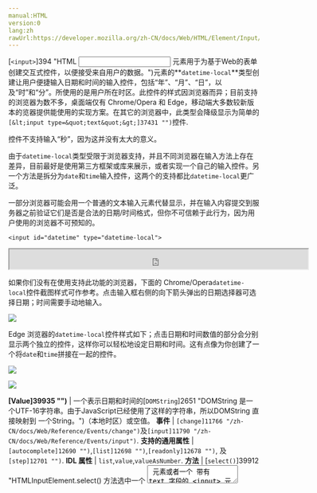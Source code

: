 ```yaml
---
manual:HTML
version:0
lang:zh
rawUrl:https://developer.mozilla.org/zh-CN/docs/Web/HTML/Element/Input/datetime-local
---
```






[`<input>`]394 "HTML <input> 元素用于为基于Web的表单创建交互式控件，以便接受来自用户的数据。")元素的**`datetime-local`**类型创建让用户便捷输入日期和时间的输入控件，包括“年”、“月”、“日”，以及“时”和“分”。所使用的是用户所在时区。此控件的样式因浏览器而异；目前支持的浏览器为数不多，桌面端仅有 Chrome/Opera 和 Edge，移动端大多数较新版本的览器提供能使用的实现方案。在其它的浏览器中，此类型会降级显示为简单的`[&lt;input type=&quot;text&quot;&gt;]37431 "")`控件.



控件不支持输入“秒”，因为这并没有太大的意义。



由于`datetime-local`类型受限于浏览器支持，并且不同浏览器在输入方法上存在差异，目前最好是使用第三方框架或库来展示，或者实现一个自己的输入控件。另一个方法是拆分为`date`和`time`输入控件，这两个的支持都比`datetime-local`更广泛。




一部分浏览器可能会用一个普通的文本输入元素代替显示，并在输入内容提交到服务器之前验证它们是否是合法的日期/时间格式，但你不可信赖于此行为，因为用户使用的浏览器不可预知的。


```
<input id="datetime" type="datetime-local">
```


<iframe src='https://mdn.mozillademos.org/zh-CN/docs/Web/HTML/Element/Input/datetime-local$samples/Basic_example?revision=1366729' width='600' height='40'></iframe>





如果你们没有在使用支持此功能的浏览器，下面的 Chrome/Opera`datetime-local`控件截图样式可作参考。点击输入框右侧的向下箭头弹出的日期选择器可选择日期；时间需要手动地输入。



![](%39934.png "")



Edge 浏览器的`datetime-local`控件样式如下；点击日期和时间数值的部分会分别显示两个独立的控件，这样你可以轻松地设定日期和时间。这有点像为你创建了一个将`date`和`time`拼接在一起的控件。



![](%39931.png "")



![](%39930.png "")


**[Value]39935 "")** | 一个表示日期和时间的[`DOMString`]2651 "DOMString 是一个UTF-16字符串。由于JavaScript已经使用了这样的字符串，所以DOMString 直接映射到 一个String。")（本地时区）或空值。 
**事件** | `[change]11766 "/zh-CN/docs/Web/Reference/Events/change")`及`[input]11790 "/zh-CN/docs/Web/Reference/Events/input")`. 
**支持的通用属性** | `[autocomplete]12690 "")`,`[list]12698 "")`,`[readonly]12678 "")`, 及`[step]12701 "")`. 
**IDL 属性** | `list`,`value`,`valueAsNumber`. 
**方法** | [`select()`]39912 "HTMLInputElement.select() 方法选中一个 <textarea> 元素或者一个 带有 text 字段的 <input> 元素里的所有内容。"),[`stepDown()`]12708 "此页面仍未被本地化, 期待您的翻译!"),[`stepUp()`]12710 "此页面仍未被本地化, 期待您的翻译!"). 


## 取值<a name="取值"></a>


一个输入到控件上的表示日期的[`DOMString`]2651 "DOMString 是一个UTF-16字符串。由于JavaScript已经使用了这样的字符串，所以DOMString 直接映射到 一个String。")。你可以将一个包含日期和时间的值放在`[value]12709 "")`属性中以为控件设置一个默认值，像这样：


```
<label for="party">输入预订宴会的日期和时间：</label>
<input id="party" type="datetime-local" name="partydate" value="2017-06-01T08:30">
```


<iframe src='https://mdn.mozillademos.org/zh-CN/docs/Web/HTML/Element/Input/datetime-local$samples/取值?revision=1366729' width='600' height='60'></iframe>




一件需要注意的事情是显示的日期时间的格式与实际`value`里的格式不同，显示的日期和时间格式以用户操作系统所的区域设置信息为准，而控件的日期/时间值`value`总是`yyyy-MM-ddThh:mm`格式。例如，当上例中的值被提供到服务器之后，将会像这样`partydate=2017-06-01T08:30`.



另外请注意，如果这样的数据以 HTTP`[GET]39936 "")`提交，时间部分的冒号“:”需要编码之后才能放在 URL 参数中，例如`partydate=2017-06-01T08%3A30`。编码方法请参见[`encodeURI()`]39937 "encodeURI()  函数通过将特定字符的每个实例替换为一个、两个、三或四转义序列来对统一资源标识符 (URI) 进行编码 (该字符的 UTF-8 编码仅为四转义序列)由两个 "代理" 字符组成)。")。




你也可以在 JavaScript中使用[`HTMLInputElement.value`]39911 "此页面仍未被本地化, 期待您的翻译!")属性来获取和设置日期的值，例如：


```
var dateControl = document.querySelector('input[type="datetime-local"]');
dateControl.value = '2017-06-01T08:30';
```

## 使用 datetime-local 输入控件<a name="使用_datetime-local_输入控件"></a>


Date/time 输入控件乍看非常实用；它们提供了方便的用户接口来选择日期和时间，并且无论用户端是什么样的本地化设置，都会以标准化数据发送给服务器。但是受限于浏览器的支持，`<input type="datetime-local">`也有不少问题。



我们先来看看`<input type="datetime-local">`基本的和高级的用法，之后在（参见[处理浏览器支持](%38877#处理浏览器支持 "")）会提供一些减少浏览器兼容问题的建议。


### datetime-local 的基本用法<a name="datetime-local_的基本用法"></a>


`<input type="datetime-local">`最简单的用法是将`<input>`和[`<label>`]12227 "HTML 元素表示用户界面中项目的标题。")组合在一起，像下面这样：


```
<form>
    <label for="party">输入预订宴会的日期和时间：</label>
    <input id="party" type="datetime-local" name="partydate">
</form>
```


<iframe src='https://mdn.mozillademos.org/zh-CN/docs/Web/HTML/Element/Input/datetime-local$samples/datetime-local_的基本用法?revision=1366729' width='600' height='40'></iframe>



### 设定日期时间的最大值和最小值<a name="设定日期时间的最大值和最小值"></a>


你可以使用`[min]12696 "")`和`[max]12697 "")`属性来限制用户可选择的日期/时间。在下面的例子中我们设定最小的日期时间`2017-06-01T08:30`和最大的日期时间`2017-06-30T16:30`：


```
  <form>
    <label for="party">输入预订宴会的日期和时间：</label>
    <input id="party" type="datetime-local" name="partydate" min="2017-06-01T08:30" max="2017-06-30T16:30">
  </form>
```


<iframe src='https://mdn.mozillademos.org/zh-CN/docs/Web/HTML/Element/Input/datetime-local$samples/设定日期时间的最大值和最小值?revision=1366729' width='600' height='40'></iframe>




结果如下：


* 只有“2017年6月”可供选择 —— 只有“日期”部分的值可修改，并且6月以外的日期不能被选到日期控件内
* 视你所使用的浏览器，你或许会发现时间选择控件中特定值以外的时间可能不可选（如 Edge），或是无效（参见[校验](%38877#校验 "")）但仍可选（如Chrome）


**注意：**你可以使用`[step]12701 "")`属性设置不同值来控制日期每次增减的天数（例如，或许你希望只有星期六可选）。但是，截止到本文档编写之时，好像还没有浏览器实现此功能。



### 控制输入框大小<a name="控制输入框大小"></a>


`<input type="datetime-local">`并不支持如`[size]12692 "")`这样的表单大小属性。你可使用[CSS]427 "")来控制大小。


### 设置时区<a name="设置时区"></a>


`datetime-local`控件并没有地方可以设置日期/时间的时区和/或区域属性。在`[datetime]39756 "")`输入类型上提供过此功能，但这个类型现在已被废弃，业以从标准中移除。这项被移除的主要原因是缺少浏览器的支持，以及出于用户交互/用户体验方法的考量。相比之下，仅使用一个（或多个）控件来设置日期/时间，然后单独在另一控件处理时区，这样更容易一些。



例如，如果你在开发一套系统，某位用户可能已经登录进来，并且已经设置了时区，你可以把时区放在一个`[hidden]39759 "")`输入控件里。例如：


```
<input type="hidden" id="timezone" name="timezone" value="-08:00">
```


另一方面，如果你被要求在用户输入日期时间时提供时区输入，你可以提供给用户一种输入方式，例如[`<select>`]13029 "HTML select (<select>) 元素是一种表单控件，可创建选项菜单。菜单内的选项为<option> , 可以由 <optgroup> 元素分组。选项可以被用户预先选择。")元素：


```
<select name="timezone_offset" id="timezone-offset" class="span5">
    <option value="-12:00">(GMT -12:00) Eniwetok, Kwajalein</option>
    <option value="-11:00">(GMT -11:00) Midway Island, Samoa</option>
    <option value="-10:00">(GMT -10:00) Hawaii</option>
    <option value="-09:50">(GMT -9:30) Taiohae</option>
    <option value="-09:00">(GMT -9:00) Alaska</option>
    <option value="-08:00">(GMT -8:00) Pacific Time (US &amp; Canada)</option>

  ...
 
</select>
```


以上两例中，日期/时间和时区可以独立的数据提交到服务器，之后你需要做的就是把它们保存到服务器数据库恰当的位置。



**注意：以上代码来自**[All world timezones in an HTML select element]39940 "").



## 校验<a name="校验"></a>


默认情况下`<input type="datetime-local">`不对输入内容进行验证。用户交互（UI）的实现通常不允许你输入不是日期/时间的值 —— 这非常有用 —— 但用户也仍会在不填写任何值的情况下提交数据，或者输入一个不无效的日期/时间（如：4月32日）。



你可以使用`[min]12696 "")`及`[max]12697 "")`来限制可选择的日期（参见 anch(&quot;设定日期时间的最大值和最小值&quot;)），并且使用`[required]12680 "")`属性使日期/时间为强制的输入项。这样做的结果是，可以使相应的浏览器在你输入一个超出范围的日期或不输入时显示一个错误信息。



让我们来看个例子，这里我们设置日期/时间的最小值和最大值，并且设置该项为必填：


```
<form>
    <div>
        <label for="party">Choose your preferred party date and time (required, June 1st 8.30am to June 30th 4.30pm):</label>
        <input id="party" type="datetime-local" name="partydate" min="2017-06-01T08:30" max="2017-06-30T16:30" required>
        <span class="validity"></span>
    </div>
    <div>
        <input type="submit" value="Book party!">
    </div>
</form>
```


如果你试图提交一个不完整的日期（或者日期超出设定范围），浏览器会显示一条错误信息。来试试这个例子：



<iframe src='https://mdn.mozillademos.org/zh-CN/docs/Web/HTML/Element/Input/datetime-local$samples/校验?revision=1366729' width='600' height='120'></iframe>




如果你不在使用相应支持的浏览器，这里有一个截图供参考：



![](%39932.png "")



这里有上面例子的CSS。在这里我们使用[`:valid`]28248 ":valid CSS 伪类 表示任何其内容根据设置的输入类型正确地验证的<input> 或 <form> 元素。")和[`:invalid`]28015 "此页面仍未被本地化, 期待您的翻译!")CSS 属性来控制当前值正确和错误的样式。我们需要这两个图标放一个[`<span>`]24248 "HTML <span> 元素是短语内容的通用行内容器，并没有任何特殊语义。可以使用它来编组元素以达到某种样式意图（通过使用类或者Id属性），或者这些元素有着共同的属性，比如lang。应该在没有其他合适的语义元素时才使用它。<span> 与 <div> 元素很相似，但 <div> 是一个 块元素 而 <span> 则是  行内元素 .")到输入元素后面，而非使用输入元素本身，因为在 Chrome 下生成的内容会被放在表单控件里面，不能设置样式或显示出来。


```
div {
    margin-bottom: 10px;
    display: flex;
    align-items: center;
}

label {
  display: inline-block;
  width: 300px;
}

input:invalid+span:after {
    content: '✖';
    padding-left: 5px;
}

input:valid+span:after {
    content: '✓';
    padding-left: 5px;
}
```


**重要提示：**HTML 表单验证并不能取代脚本校验输入数据是否符合格式要求。有人可以非常容易地修改 HTML 以绕过验证，亦或是完全删除这个元素。同样可能的是，有人可以非常轻易做到完全绕过 HTML 而直接向你的服务器提交数据。如果你服务器代码不对接收到的数据进行校验，灾难性的打击就可能发生在这些错误格式数据提交的时候 （或是数据太大，或是格式错误，等等）。



## 处理浏览器支持<a name="处理浏览器支持"></a>


正如前面所提到的，当前使用日期/时间输入控件最主要的问题是浏览器支持 —— 只有桌面端的 Chrome/Opera and Edge 支持此我，以及移动端大多数较新版本的浏览器。作为例子，安卓系统上的 Firefox 的`datetime-local`选择器看上去像这样：



![](%39933.png "")



不支持此特性的浏览器会降级显示为文件输入框，但这在用户界面的一致性方面（呈现的控件不一样），以及数据处理方面造成了问题。



第二个问题是最严重的。正如我们之前提到的，采用`datetime-local`输入，实际值总是会被转换成`yyyy-mm-ddThh:mm`格式。但换成文本输入框之后，浏览器默认情况下无知道应当输入什么格式的日期，人们有很多不同的书写日期和时间的方式，如：


* `ddmmyyyy`
* `dd/mm/yyyy`
* `mm/dd/yyyy`
* `dd-mm-yyyy`
* `mm-dd-yyyy`
* `mm-dd-yyyy hh:mm`（12小时制）
* `mm-dd-yyyy hh:mm`（24小时制）
* 等等


一个变通的方法是放一个`[pattern]12693 "")`属性在`datetime-local`输入元素里。虽然`datetime-local`输入控件本身不使用这个属性，但降级显示的文本输入框将会用到。例如，在不支持的浏览器上试一下这个例子：


```
<form>
  <div>
    <label for="party">Choose your preferred party date and time (required, June 1st 8.30am to June 30th 4.30pm):</label>
    <input id="party" type="datetime-local" name="partydate"
           min="2017-06-01T08:30" max="2017-06-30T16:30"
           pattern="[0-9]{4}-[0-9]{2}-[0-9]{2}T[0-9]{2}:[0-9]{2}" required>
    <span class="validity"></span>
  </div>
  <div>
    <input type="submit" value="Book party!">
  </div>
  <input type="hidden" id="timezone" name="timezone" value="-08:00">
</form>
```


<iframe src='https://mdn.mozillademos.org/zh-CN/docs/Web/HTML/Element/Input/datetime-local$samples/处理浏览器支持?revision=1366729' width='600' height='100'></iframe>




你试一下提交数据，如果你输入的内容不满足`nnnn-nn-nnTnn:nn`格式（n为0 ~ 9的数字），你会看到浏览器显示一条错误信息（并高亮输入框标记为无效），但这并不能妨碍用户输入无效的日期或是不正确的日期和时间。



然而什么样的用户会去理解这样一个他们要输入的日期和时间格式呢？



我们仍有问题待解决。



目前处理跨浏览器表单中输入日期的最好办法是让用户分别在不同的控件中输入年、月、日和时间（[`<select>`]13029 "HTML select (<select>) 元素是一种表单控件，可创建选项菜单。菜单内的选项为<option> , 可以由 <optgroup> 元素分组。选项可以被用户预先选择。")元素很流行 —— 参见下面的实现），或者使用 JavaScript库，如[jQuery date picker]39924 "")及[jQuery timepicker plugin]39941 "")。


## 例子<a name="例子"></a>


在这个例子中，我们创建两套UI元素来选择日期时间 —— 一套原生的`<input type="datetime-local">`，另一套是一系列[`<select>`]13029 "HTML select (<select>) 元素是一种表单控件，可创建选项菜单。菜单内的选项为<option> , 可以由 <optgroup> 元素分组。选项可以被用户预先选择。")元素以在不支持原生控件的浏览器下选择日期和时间。



<iframe src='https://mdn.mozillademos.org/zh-CN/docs/Web/HTML/Element/Input/datetime-local$samples/例子?revision=1366729' width='600' height='140'></iframe>




HTML代码如下：


```
<form>
  <div class="nativeDateTimePicker">
    <label for="party">Choose a date and time for your party:</label>
    <input type="datetime-local" id="party" name="bday">
    <span class="validity"></span>
  </div>
  <p class="fallbackLabel">Choose a date and time for your party:</p>
  <div class="fallbackDateTimePicker">
    <div>
      <span>
        <label for="day">Day:</label>
        <select id="day" name="day">
        </select>
      </span>
      <span>
        <label for="month">Month:</label>
        <select id="month" name="month">
          <option selected>January</option>
          <option>February</option>
          <option>March</option>
          <option>April</option>
          <option>May</option>
          <option>June</option>
          <option>July</option>
          <option>August</option>
          <option>September</option>
          <option>October</option>
          <option>November</option>
          <option>December</option>
        </select>
      </span>
      <span>
        <label for="year">Year:</label>
        <select id="year" name="year">
        </select>
      </span>
    </div>
    <div>
      <span>
        <label for="hour">Hour:</label>
        <select id="hour" name="hour">
        </select>
      </span>
      <span>
        <label for="minute">Minute:</label>
        <select id="minute" name="minute">
        </select>
      </span>
    </div>
  </div>
</form>
```


月份是固定写死的（它们是不变的），日期和年份的值是依据选中的月和年动态生成的，并且目前的年份顺序排列（代码的注释以详细解释了解这些函数是如何工作的），我们也决定动态生成小时和分种，它们的数量实在是多了点！



代码的另一部分也许会引起一定的兴趣，那就是功能检查代码 —— 检查浏览器是否支持`<input type="datetime-local">`，我们可以创建一个新的[`<input>`]394 "HTML <input> 元素用于为基于Web的表单创建交互式控件，以便接受来自用户的数据。")元素，设置它的`type`为`datetime-local`，然后立即检查它被设置的类型。不支持`datetime-local`的浏览器返回`text`，因为这就是`datetime-local`要回退的类型。 如果`<input type="datetime-local">`不被支持，我们隐藏原生的控件并显示备用的控件UI （[`<select>`]13029 "HTML select (<select>) 元素是一种表单控件，可创建选项菜单。菜单内的选项为<option> , 可以由 <optgroup> 元素分组。选项可以被用户预先选择。")）来替代。


```
// define variables
var nativePicker = document.querySelector('.nativeDateTimePicker');
var fallbackPicker = document.querySelector('.fallbackDateTimePicker');
var fallbackLabel = document.querySelector('.fallbackLabel');

var yearSelect = document.querySelector('#year');
var monthSelect = document.querySelector('#month');
var daySelect = document.querySelector('#day');
var hourSelect = document.querySelector('#hour');
var minuteSelect = document.querySelector('#minute');

// hide fallback initially
fallbackPicker.style.display = 'none';
fallbackLabel.style.display = 'none';

// test whether a new datetime-local input falls back to a text input or not
var test = document.createElement('input');
test.type = 'datetime-local';
// if it does, run the code inside the if() {} block
if(test.type === 'text') {
  // hide the native picker and show the fallback
  nativePicker.style.display = 'none';
  fallbackPicker.style.display = 'block';
  fallbackLabel.style.display = 'block';

  // populate the days and years dynamically
  // (the months are always the same, therefore hardcoded)
  populateDays(monthSelect.value);
  populateYears();
  populateHours();
  populateMinutes();
}

function populateDays(month) {
  // delete the current set of <option> elements out of the
  // day <select>, ready for the next set to be injected
  while(daySelect.firstChild){
    daySelect.removeChild(daySelect.firstChild);
  }

  // Create variable to hold new number of days to inject
  var dayNum;

  // 31 or 30 days?
  if(month === 'January' | month === 'March' | month === 'May' | month === 'July' | month === 'August' | month === 'October' | month === 'December') {
    dayNum = 31;
  } else if(month === 'April' | month === 'June' | month === 'September' | month === 'November') {
    dayNum = 30;
  } else {
  // If month is February, calculate whether it is a leap year or not
    var year = yearSelect.value;
    (year - 2016) % 4 === 0 ? dayNum = 29 : dayNum = 28;
  }

  // inject the right number of new <option> elements into the day <select>
  for(i = 1; i <= dayNum; i++) {
    var option = document.createElement('option');
    option.textContent = i;
    daySelect.appendChild(option);
  }

  // if previous day has already been set, set daySelect's value
  // to that day, to avoid the day jumping back to 1 when you
  // change the year
  if(previousDay) {
    daySelect.value = previousDay;

    // If the previous day was set to a high number, say 31, and then
    // you chose a month with less total days in it (e.g. February),
    // this part of the code ensures that the highest day available
    // is selected, rather than showing a blank daySelect
    if(daySelect.value === "") {
      daySelect.value = previousDay - 1;
    }

    if(daySelect.value === "") {
      daySelect.value = previousDay - 2;
    }

    if(daySelect.value === "") {
      daySelect.value = previousDay - 3;
    }
  }
}

function populateYears() {
  // get this year as a number
  var date = new Date();
  var year = date.getFullYear();

  // Make this year, and the 100 years before it available in the year <select>
  for(var i = 0; i <= 100; i++) {
    var option = document.createElement('option');
    option.textContent = year-i;
    yearSelect.appendChild(option);
  }
}

function populateHours() {
  // populate the hours <select> with the 24 hours of the day
  for(var i = 0; i <= 23; i++) {
    var option = document.createElement('option');
    option.textContent = (i < 10) ? ("0" + i) : i;
    hourSelect.appendChild(option);
  }
}

function populateMinutes() {
  // populate the minutes <select> with the 60 hours of each minute
  for(var i = 0; i <= 59; i++) {
    var option = document.createElement('option');
    option.textContent = (i < 10) ? ("0" + i) : i;
    minuteSelect.appendChild(option);
  }
}

// when the month or year <select> values are changed, rerun populateDays()
// in case the change affected the number of available days
yearSelect.onchange = function() {
  populateDays(monthSelect.value);
}

monthSelect.onchange = function() {
  populateDays(monthSelect.value);
}

//preserve day selection
var previousDay;

// update what day has been set to previously
// see end of populateDays() for usage
daySelect.onchange = function() {
  previousDay = daySelect.value;
}
```


**注意：请记住某些年份有53个星期（见**[Weeks per year]39925 "")**）！当你在开发产品应用时应当考虑这个问题。**



## 技术规范<a name="技术规范"></a>

技术规范 | 状态 | 备注 
 ---  |  ---  |  ---  | 
[HTML Living Standard<br></br><small>&lt;input type=&quot;datetime-local&quot;&gt;</small>]39942 "") | Living Standard |  
[HTML5<br></br><small>&lt;input type=&quot;datetime-local&quot;&gt;</small>]39943 "") | Recommendation |  


## 浏览器兼容性<a name="浏览器兼容性"></a>


**[We&#39;re converting our compatibility data into a machine-readable JSON format]3344 "")**. This compatibility table still uses the old format, because we haven&#39;t yet converted the data it contains.**[Find out how you can help!]3392 "")**


* 
* 

Feature | Chrome | Edge | Firefox (Gecko) | Internet Explorer | Opera | Safari 
Basic support | 20 | 12 | 未实现<sup>[1]</sup> | 未实现 | 10.62 | 未实现<sup>[2]</sup> 





[1] This feature is not implemented yet. See[bug 888320]39278 "[meta] implement all time and date related input types")and[TPE DOM/Date time input types]39279 "").



[2] It is recognized but there is no UI.


## 参考<a name="参考"></a>

* 通用[`<input>`]394 "HTML <input> 元素用于为基于Web的表单创建交互式控件，以便接受来自用户的数据。")元素以及操作它的接口[`HTMLInputElement`]2762 "HTMLInputElement 接口提供了特定的属性和方法（继承自常规的HTML元素接口）用于管理输入元素的布局和外观。")
* `[&lt;input type=&quot;date&quot;&gt;]39755 "")`and`[&lt;input type=&quot;time&quot;&gt;]39767 "")`
* [Date and Time picker tutorial]39928 "")



